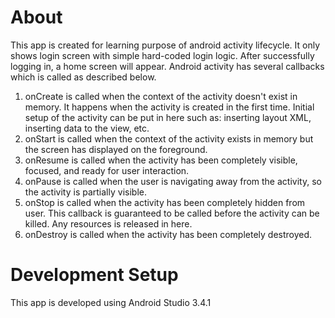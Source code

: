 # About
This app is created for learning purpose of android activity lifecycle. It only shows login screen with simple hard-coded
login logic. After successfully logging in, a home screen will appear. Android activity has several callbacks which
is called as described below.

1. onCreate is called when the context of the activity doesn't exist in memory. It happens when the activity is
created in the first time. Initial setup of the activity can be put in here such as: inserting layout XML,
inserting data to the view, etc.
2. onStart is called when the context of the activity exists in memory but the screen has displayed on the
foreground.
3. onResume is called when the activity has been completely visible, focused, and ready for user interaction.
4. onPause is called when the user is navigating away from the activity, so the activity is partially visible.
5. onStop is called when the activity has been completely hidden from user. This callback is guaranteed to be called
before the activity can be killed. Any resources is released in here.
6. onDestroy is called when the activity has been completely destroyed.

# Development Setup
This app is developed using Android Studio 3.4.1
